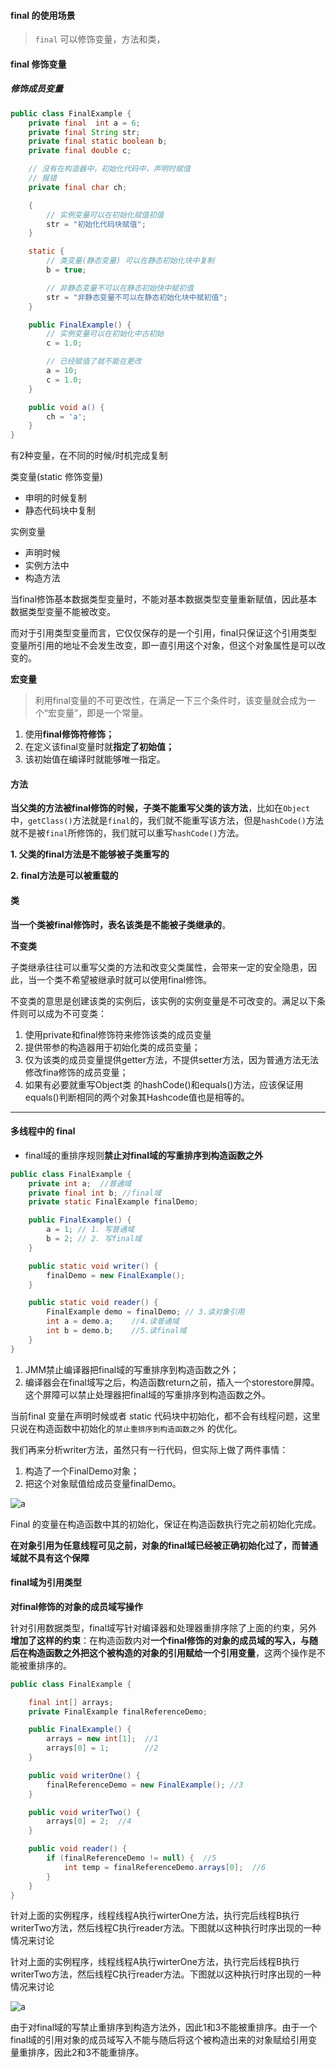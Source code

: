 #### final 的使用场景

> `final` 可以修饰变量，方法和类，

#### final 修饰变量

##### 修饰成员变量

```java
public class FinalExample {
    private final  int a = 6;
    private final String str;
    private final static boolean b;
    private final double c;

    // 没有在构造器中，初始化代码中，声明时赋值
    // 报错
    private final char ch;

    {
        // 实例变量可以在初始化赋值初值
        str = "初始化代码块赋值";
    }

    static {
        // 类变量(静态变量) 可以在静态初始化块中复制
        b = true;

        // 非静态变量不可以在静态初始快中赋初值
        str = "非静态变量不可以在静态初始化块中赋初值";
    }

    public FinalExample() {
        // 实例变量可以在初始化中古初始
        c = 1.0;

        // 已经赋值了就不能在更改
        a = 10;
        c = 1.0;
    }

    public void a() {
        ch = 'a';
    }
}
```

有2种变量，在不同的时候/时机完成复制

类变量(static 修饰变量)

* 申明的时候复制
* 静态代码块中复制

实例变量

* 声明时候
* 实例方法中
* 构造方法



当final修饰基本数据类型变量时，不能对基本数据类型变量重新赋值，因此基本数据类型变量不能被改变。

而对于引用类型变量而言，它仅仅保存的是一个引用，final只保证这个引用类型变量所引用的地址不会发生改变，即一直引用这个对象，但这个对象属性是可以改变的。

**宏变量**

> 利用final变量的不可更改性，在满足一下三个条件时，该变量就会成为一个“宏变量”，即是一个常量。

1. 使用**final修饰符修饰；**
2. 在定义该final变量时就**指定了初始值；**
3. 该初始值在编译时就能够唯一指定。

#### 方法

**当父类的方法被final修饰的时候，子类不能重写父类的该方法**，比如在`Object`中，`getClass()`方法就是`final`的，我们就不能重写该方法，但是`hashCode()`方法就不是被`final`所修饰的，我们就可以重写`hashCode()`方法。

**1. 父类的final方法是不能够被子类重写的**

**2. final方法是可以被重载的**

#### 类

**当一个类被final修饰时，表名该类是不能被子类继承的**。



**不变类**

子类继承往往可以重写父类的方法和改变父类属性，会带来一定的安全隐患，因此，当一个类不希望被继承时就可以使用final修饰。

不变类的意思是创建该类的实例后，该实例的实例变量是不可改变的。满足以下条件则可以成为不可变类：

1. 使用private和final修饰符来修饰该类的成员变量
2. 提供带参的构造器用于初始化类的成员变量；
3. 仅为该类的成员变量提供getter方法，不提供setter方法，因为普通方法无法修改fina修饰的成员变量；
4. 如果有必要就重写Object类 的hashCode()和equals()方法，应该保证用equals()判断相同的两个对象其Hashcode值也是相等的。

---

#### 多线程中的 final

* final域的重排序规则**禁止对final域的写重排序到构造函数之外**

```java
public class FinalExample {
    private int a;  //普通域
    private final int b; //final域
    private static FinalExample finalDemo;

    public FinalExample() {
        a = 1; // 1. 写普通域
        b = 2; // 2. 写final域
    }

    public static void writer() {
        finalDemo = new FinalExample();
    }

    public static void reader() {
        FinalExample demo = finalDemo; // 3.读对象引用
        int a = demo.a;    //4.读普通域
        int b = demo.b;    //5.读final域
    }
}
```

1. JMM禁止编译器把final域的写重排序到构造函数之外；
2. 编译器会在final域写之后，构造函数return之前，插入一个storestore屏障。这个屏障可以禁止处理器把final域的写重排序到构造函数之外。

当前final 变量在声明时候或者 static 代码块中初始化，都不会有线程问题，这里只说在构造函数中初始化的`禁止重排序到构造函数之外` 的优化。

我们再来分析writer方法，虽然只有一行代码，但实际上做了两件事情：

1. 构造了一个FinalDemo对象；
2. 把这个对象赋值给成员变量finalDemo。

![a](./pics/final1.png)

Final 的变量在构造函数中其的初始化，保证在构造函数执行完之前初始化完成。

**在对象引用为任意线程可见之前，对象的final域已经被正确初始化过了，而普通域就不具有这个保障**

#### final域为引用类型

**对final修饰的对象的成员域写操作**

针对引用数据类型，final域写针对编译器和处理器重排序除了上面的约束，另外**增加了这样的约束**：在构造函数内对**一个final修饰的对象的成员域的写入，与随后在构造函数之外把这个被构造的对象的引用赋给一个引用变量**，这两个操作是不能被重排序的。

```java
public class FinalExample {

    final int[] arrays;
    private FinalExample finalReferenceDemo;

    public FinalExample() {
        arrays = new int[1];  //1
        arrays[0] = 1;        //2
    }

    public void writerOne() {
        finalReferenceDemo = new FinalExample(); //3
    }

    public void writerTwo() {
        arrays[0] = 2;  //4
    }

    public void reader() {
        if (finalReferenceDemo != null) {  //5
            int temp = finalReferenceDemo.arrays[0];  //6
        }
    }
}
```

针对上面的实例程序，线程线程A执行wirterOne方法，执行完后线程B执行writerTwo方法，然后线程C执行reader方法。下图就以这种执行时序出现的一种情况来讨论

针对上面的实例程序，线程线程A执行wirterOne方法，执行完后线程B执行writerTwo方法，然后线程C执行reader方法。下图就以这种执行时序出现的一种情况来讨论

![a](./pics/final2.png)

由于对final域的写禁止重排序到构造方法外，因此1和3不能被重排序。由于一个final域的引用对象的成员域写入不能与随后将这个被构造出来的对象赋给引用变量重排序，因此2和3不能重排序。